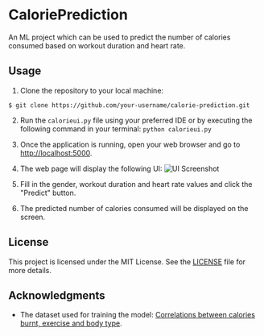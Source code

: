 # CaloriePrediction
An ML project which can be used to predict the number of calories consumed based on workout duration and heart rate.

## Usage

1. Clone the repository to your local machine:
   
```$ git clone https://github.com/your-username/calorie-prediction.git ```


2. Run the `calorieui.py` file using your preferred IDE or by executing the following command in your terminal:
   ```python calorieui.py```
   
4. Once the application is running, open your web browser and go to [http://localhost:5000](http://localhost:5000).

5. The web page will display the following UI:
   ![UI Screenshot](screenshots/calorie_UI.jpg)

6. Fill in the gender, workout duration and heart rate values and click the "Predict" button.

7. The predicted number of calories consumed will be displayed on the screen.

## License

This project is licensed under the MIT License. See the [LICENSE](LICENSE) file for more details.

## Acknowledgments

- The dataset used for training the model: [Correlations between calories burnt, exercise and body type](https://www.kaggle.com/datasets/fmendes/fmendesdat263xdemos?select=exercise.csv).
